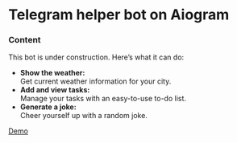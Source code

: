 # Telegram helper bot on Aiogram
### Content
This bot is under construction.
Here’s what it can do:
<ul>
<li><b>Show the weather:</b><br>Get current weather information for your city.</li>
<li><b>Add and view tasks:</b><br>Manage your tasks with an easy-to-use to-do list.</li>
<li><b>Generate a joke:</b><br>Cheer yourself up with a random joke.</li>
</ul>
<a href="https://t.me/virhelp_bot">Demo</a>
